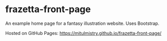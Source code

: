 # frazetta-front-page
An example home page for a fantasy illustration website. Uses Bootstrap.

Hosted on GitHub Pages: https://mitulmistry.github.io/frazetta-front-page/
